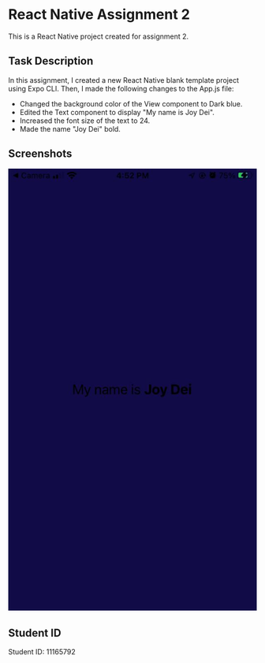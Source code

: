 # React Native Assignment 2

This is a React Native project created for assignment 2. 

## Task Description

In this assignment, I created a new React Native blank template project using Expo CLI. Then, I made the following changes to the App.js file:
- Changed the background color of the View component to Dark blue.
- Edited the Text component to display "My name is Joy Dei".
- Increased the font size of the text to 24.
- Made the name "Joy Dei" bold.

## Screenshots

![App Screenshot](screenshot.jpg)

## Student ID

Student ID: 11165792